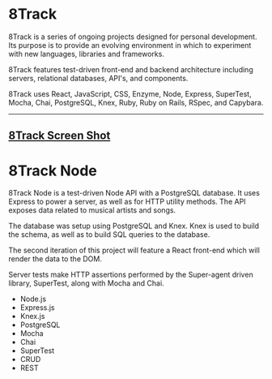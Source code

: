 # 8Track  

8Track is a series of ongoing projects designed for personal development. Its purpose is to provide an evolving environment in which to experiment with new languages, libraries and frameworks.

8Track features test-driven front-end and backend architecture including servers, relational databases, API's, and components.

8Track uses React, JavaScript, CSS, Enzyme, Node, Express, SuperTest, Mocha, Chai, PostgreSQL, Knex, Ruby, Ruby on Rails, RSpec, and Capybara.

-----

[8Track Screen Shot](https://github.com/kbs5280/8track-node/blob/master/screen_shot.png)
-----

# 8Track Node

8Track Node is a test-driven Node API with a PostgreSQL database. It uses Express to power a server, as well as for HTTP utility methods. The API exposes data related to musical artists and songs.

The database was setup using PostgreSQL and Knex. Knex is used to build the schema, as well as to build SQL queries to the database.

The second iteration of this project will feature a React front-end which will render the data to the DOM.

Server tests make HTTP assertions performed by the Super-agent driven library, SuperTest, along with Mocha and Chai.

* Node.js
* Express.js
* Knex.js
* PostgreSQL
* Mocha
* Chai
* SuperTest
* CRUD
* REST
